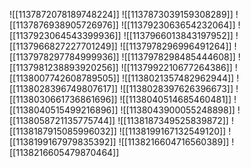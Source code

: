 ![[1137872078189748224]]
![[1137873039159308289]]
![[1137876938905726976]]
![[1137923063654232064]]
![[1137923064543399936]]
![[1137966013843197952]]
![[1137966827227701249]]
![[1137978296996491264]]
![[1137978297784999936]]
![[1137978298485444608]]
![[1137981238893920256]]
![[1137992210677264386]]
![[1138007742608789505]]
![[1138021357482962944]]
![[1138028396749807617]]
![[1138028397626396673]]
![[1138030661736861696]]
![[1138040514685460481]]
![[1138040515499216896]]
![[1138043900055248898]]
![[1138058721135775744]]
![[1138187349525839872]]
![[1138187915085996032]]
![[1138199167132549120]]
![[1138199167979835392]]
![[1138216604716560389]]
![[1138216605479870464]]
